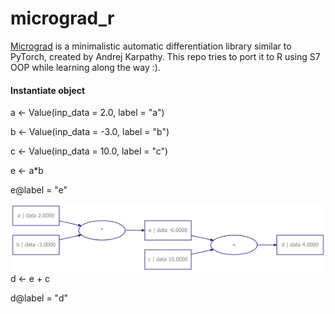 # micrograd_r

[Micrograd](https://github.com/karpathy/micrograd) is a minimalistic automatic differentiation library similar to PyTorch, created by Andrej Karpathy. This repo tries to port it to R using S7 OOP while learning along the way :).

#### Instantiate object

a <- Value(inp_data = 2.0, label = "a")

b <- Value(inp_data = -3.0, label = "b")

c <- Value(inp_data = 10.0, label = "c")

e <- a*b

e@label = "e"

![](graph.png)
d <- e + c

d@label = "d"



 
